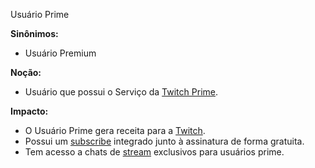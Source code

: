 
Usuário Prime

**Sinônimos:** 
* Usuário Premium

**Noção:** 
* Usuário que possui o Serviço da [Twitch Prime](https://github.com/gabrielziegler3/Requisitos-2018-1/wiki/Twitch-Prime).

**Impacto:**
* O Usuário Prime gera receita para a [Twitch](https://github.com/gabrielziegler3/Requisitos-2018-1/wiki/Twitch).
* Possui um [subscribe](https://github.com/gabrielziegler3/Requisitos-2018-1/wiki/subscribe) integrado junto à assinatura de forma gratuita.
* Tem acesso a chats de [stream](https://github.com/gabrielziegler3/Requisitos-2018-1/wiki/stream) exclusivos para usuários prime.